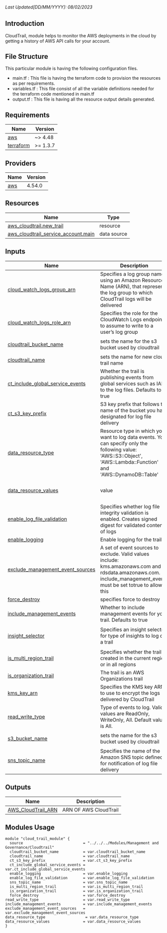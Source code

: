 <!-- BEGIN_TF_DOCS -->
###### Last Updated[DD/MM/YYYY]: 08/02/2023
## Introduction
CloudTrail, module helps to monitor the AWS deployments in the cloud by getting a history of AWS API calls for your account.

## File Structure
This particular module is having the following configuration files.
 
- main.tf : This file is having the terraform code to provision the resources as per requirements.
- variables.tf : This file consist of all the variable definitions needed for the terraform code mentioned in main.tf
- output.tf : This file is having all the resource output details generated.

## Requirements

| Name | Version   |
|------|-----------|
| <a name="requirement_aws"></a> [aws](#requirement\_aws) | ~> 4.48|
| <a name="requirement_terraform"></a> [terraform](#requirement\_terraform) | >= 1.3.7 |

## Providers

| Name | Version |
|------|---------|
| <a name="provider_aws"></a> [aws](#provider\_aws) |  4.54.0 |

## Resources

| Name | Type |
|------|------|
| [aws_cloudtrail.new_trail](https://registry.terraform.io/providers/hashicorp/aws/latest/docs/resources/cloudtrail) | resource |
| [aws_cloudtrail_service_account.main](https://registry.terraform.io/providers/hashicorp/aws/latest/docs/data-sources/cloudtrail_service_account) | data source |

## Inputs

| Name | Description | Type | Default | Required |
|------|-------------|------|---------|:--------:|
| <a name="input_cloud_watch_logs_group_arn"></a> [cloud\_watch\_logs\_group\_arn](#input\_cloud\_watch\_logs\_group\_arn) | Specifies a log group name using an Amazon Resource Name (ARN), that represents the log group to which CloudTrail logs will be delivered | `string` | `""` | no |
| <a name="input_cloud_watch_logs_role_arn"></a> [cloud\_watch\_logs\_role\_arn](#input\_cloud\_watch\_logs\_role\_arn) | Specifies the role for the CloudWatch Logs endpoint to assume to write to a user’s log group | `string` | `""` | no |
| <a name="input_cloudtrail_bucket_name"></a> [cloudtrail\_bucket\_name](#input\_cloudtrail\_bucket\_name) | sets the name for the s3 bucket used by cloudtrail | `string` | `"tf-cloudtrail-logging-test-bucket-usman"` | no |
| <a name="input_cloudtrail_name"></a> [cloudtrail\_name](#input\_cloudtrail\_name) | sets the name for new cloud trail name | `string` | `"tf-trail-new-cloudtrail"` | no |
| <a name="input_ct_include_global_service_events"></a> [ct\_include\_global\_service\_events](#input\_ct\_include\_global\_service\_events) | Whether the trail is publishing events from global services such as IAM to the log files. Defaults to true | `bool` | `true` | no |
| <a name="input_ct_s3_key_prefix"></a> [ct\_s3\_key\_prefix](#input\_ct\_s3\_key\_prefix) | S3 key prefix that follows the name of the bucket you have designated for log file delivery | `string` | `"prefix"` | no |
| <a name="input_data_resource_type"></a> [data\_resource\_type](#input\_data\_resource\_type) | Resource type in which you want to log data events. You can specify only the following value: 'AWS::S3::Object', 'AWS::Lambda::Function' and 'AWS::DynamoDB::Table' | `string` | `"AWS::S3::Object"` | no |
| <a name="input_data_resource_values"></a> [data\_resource\_values](#input\_data\_resource\_values) | value | `list(string)` | <pre>[<br>  "arn:aws:s3"<br>]</pre> | no |
| <a name="input_enable_log_file_validation"></a> [enable\_log\_file\_validation](#input\_enable\_log\_file\_validation) | Specifies whether log file integrity validation is enabled. Creates signed digest for validated contents of logs | `bool` | `true` | no |
| <a name="input_enable_logging"></a> [enable\_logging](#input\_enable\_logging) | Enable logging for the trail | `bool` | `true` | no |
| <a name="input_exclude_management_event_sources"></a> [exclude\_management\_event\_sources](#input\_exclude\_management\_event\_sources) | A set of event sources to exclude. Valid values include: kms.amazonaws.com and rdsdata.amazonaws.com. include\_management\_events must be set totrue to allow this | `list(string)` | <pre>[<br>  "kms.amazonaws.com"<br>]</pre> | no |
| <a name="input_force_destroy"></a> [force\_destroy](#input\_force\_destroy) | specifies force to destroy | `bool` | `true` | no |
| <a name="input_include_management_events"></a> [include\_management\_events](#input\_include\_management\_events) | Whether to include management events for your trail. Defaults to true | `bool` | `true` | no |
| <a name="input_insight_selector"></a> [insight\_selector](#input\_insight\_selector) | Specifies an insight selector for type of insights to log on a trail | <pre>list(object({<br>    insight_type = string<br>  }))</pre> | `[]` | no |
| <a name="input_is_multi_region_trail"></a> [is\_multi\_region\_trail](#input\_is\_multi\_region\_trail) | Specifies whether the trail is created in the current region or in all regions | `bool` | `true` | no |
| <a name="input_is_organization_trail"></a> [is\_organization\_trail](#input\_is\_organization\_trail) | The trail is an AWS Organizations trail | `bool` | `false` | no |
| <a name="input_kms_key_arn"></a> [kms\_key\_arn](#input\_kms\_key\_arn) | Specifies the KMS key ARN to use to encrypt the logs delivered by CloudTrail | `string` | `""` | no |
| <a name="input_read_write_type"></a> [read\_write\_type](#input\_read\_write\_type) | Type of events to log. Valid values are ReadOnly, WriteOnly, All. Default value is All. | `string` | `"All"` | no |
| <a name="input_s3_bucket_name"></a> [s3\_bucket\_name](#input\_s3\_bucket\_name) | sets the name for the s3 bucket used by cloudtrail | `string` | `"tf-cloudtrail-logging-test-bucket-usman"` | no |
| <a name="input_sns_topic_name"></a> [sns\_topic\_name](#input\_sns\_topic\_name) | Specifies the name of the Amazon SNS topic defined for notification of log file delivery | `string` | `null` | no |

## Outputs

| Name | Description |
|------|-------------|
| <a name="output_AWS_CloudTrail_ARN"></a> [AWS\_CloudTrail\_ARN](#output\_AWS\_CloudTrail\_ARN) | ARN OF AWS CloudTrail |

## Modules Usage
```
module "cloud_trail_module" {
  source                           = "../../../Modules/Management and Governance/Cloudtrail"
  cloudtrail_bucket_name           = var.cloudtrail_bucket_name
  cloudtrail_name                  = var.cloudtrail_name
  ct_s3_key_prefix                 = var.ct_s3_key_prefix
  ct_include_global_service_events = var.ct_include_global_service_events
  enable_logging                   = var.enable_logging
  enable_log_file_validation       = var.enable_log_file_validation
  sns_topic_name                   = var.sns_topic_name
  is_multi_region_trail            = var.is_multi_region_trail
  is_organization_trail            = var.is_organization_trail
  force_destroy                    = var.force_destroy
read_write_type                    = var.read_write_type
include_management_events          = var.include_management_events 
exclude_management_event_sources   = var.exclude_management_event_sources
data_resource_type                  = var.data_resource_type
data_resource_values               = var.data_resource_values
}
```

<!-- END_TF_DOCS -->